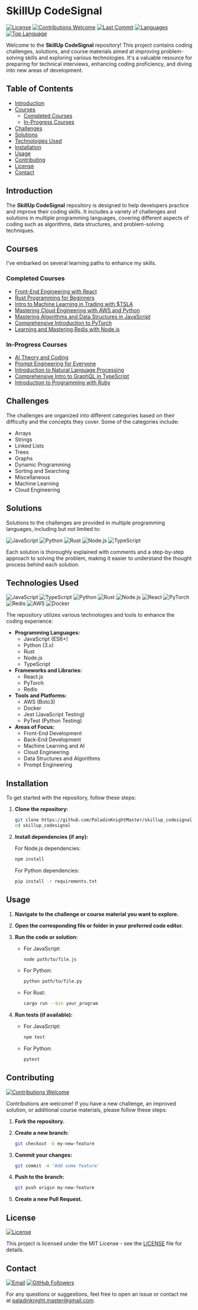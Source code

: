 # SkillUp CodeSignal

[![License](https://img.shields.io/badge/License-MIT-blue.svg)](LICENSE)
[![Contributions Welcome](https://img.shields.io/badge/Contributions-Welcome-brightgreen.svg)](#contributing)
[![Last Commit](https://img.shields.io/github/last-commit/PaladinKnightMaster/skillup_codesignal)](https://github.com/PaladinKnightMaster/skillup_codesignal/commits/main)
[![Languages](https://img.shields.io/github/languages/count/PaladinKnightMaster/skillup_codesignal)](#technologies-used)
[![Top Language](https://img.shields.io/github/languages/top/PaladinKnightMaster/skillup_codesignal)](#technologies-used)

Welcome to the **SkillUp CodeSignal** repository! This project contains coding challenges, solutions, and course materials aimed at improving problem-solving skills and exploring various technologies. It's a valuable resource for preparing for technical interviews, enhancing coding proficiency, and diving into new areas of development.

## Table of Contents

- [Introduction](#introduction)
- [Courses](#courses)
  - [Completed Courses](#completed-courses)
  - [In-Progress Courses](#in-progress-courses)
- [Challenges](#challenges)
- [Solutions](#solutions)
- [Technologies Used](#technologies-used)
- [Installation](#installation)
- [Usage](#usage)
- [Contributing](#contributing)
- [License](#license)
- [Contact](#contact)

## Introduction

The **SkillUp CodeSignal** repository is designed to help developers practice and improve their coding skills. It includes a variety of challenges and solutions in multiple programming languages, covering different aspects of coding such as algorithms, data structures, and problem-solving techniques.

## Courses

I've embarked on several learning paths to enhance my skills.

### Completed Courses

- [Front-End Engineering with React](Front-End%20Engineering/Front-End%20Engineering%20with%20React/Readme.md)
- [Rust Programming for Beginners](Computer%20Programming/Rust%20Programming%20for%20Beginners/Readme.md)
- [Intro to Machine Learning in Trading with \$TSLA](Machine%20Learning/Intro%20to%20Machine%20Learning%20in%20Trading%20with%20%24TSLA/Readme.md)
- [Mastering Cloud Engineering with AWS and Python](Cloud%20Engineering/Mastering%20Cloud%20Engineering%20with%20AWS%20and%20Python/Readme.md)
- [Mastering Algorithms and Data Structures in JavaScript](Computer%20Programming/Mastering%20Algorithms%20and%20Data%20Structures%20in%20JavaScript/Readme.md)
- [Comprehensive Introduction to PyTorch](Machine%20Learning/Comprehensive%20Introduction%20to%20PyTorch/Readme.md)
- [Learning and Mastering Redis with Node.js](Back-end%20Engineering/Learning%20and%20Mastering%20Redis%20with%20Node.js/Readme.md)

### In-Progress Courses

- [AI Theory and Coding](Machine%20Learning/AI%20Theory%20and%20Coding/Readme.md)
- [Prompt Engineering for Everyone](Prompt%20Engineering/Prompt%20Engineering%20for%20Everyone/Readme.md)
- [Introduction to Natural Language Processing](Natural%20Language%20Processing/Introduction%20to%20Natural%20Language%20Processing/Readme.md)
- [Comprehensive Intro to GraphQL in TypeScript](Back-end%20Engineering/Comprehensive%20Intro%20to%20GraphQL%20in%20TypeScript/Readme.md)
- [Introduction to Programming with Ruby](Back-end%20Engineering/Introduction%20to%20Programming%20with%20Ruby/Readme.md)

## Challenges

The challenges are organized into different categories based on their difficulty and the concepts they cover. Some of the categories include:

- Arrays
- Strings
- Linked Lists
- Trees
- Graphs
- Dynamic Programming
- Sorting and Searching
- Miscellaneous
- Machine Learning
- Cloud Engineering

## Solutions

Solutions to the challenges are provided in multiple programming languages, including but not limited to:

![JavaScript](https://img.shields.io/badge/Code-JavaScript-%23F7DF1E?logo=javascript&logoColor=white)
![Python](https://img.shields.io/badge/Code-Python-%233776AB?logo=python&logoColor=white)
![Rust](https://img.shields.io/badge/Code-Rust-%23000000?logo=rust&logoColor=white)
![Node.js](https://img.shields.io/badge/Code-Node.js-%23339933?logo=nodedotjs&logoColor=white)
![TypeScript](https://img.shields.io/badge/Code-TypeScript-%233178C6?logo=typescript&logoColor=white)

Each solution is thoroughly explained with comments and a step-by-step approach to solving the problem, making it easier to understand the thought process behind each solution.

## Technologies Used

![JavaScript](https://img.shields.io/badge/JavaScript-ES6%2B-%23F7DF1E?logo=javascript&logoColor=white)
![TypeScript](https://img.shields.io/badge/TypeScript-4.x-%233178C6?logo=typescript&logoColor=white)
![Python](https://img.shields.io/badge/Python-3.x-%233776AB?logo=python&logoColor=white)
![Rust](https://img.shields.io/badge/Rust-1.x-%23000000?logo=rust&logoColor=white)
![Node.js](https://img.shields.io/badge/Node.js-14.x-%23339933?logo=nodedotjs&logoColor=white)
![React](https://img.shields.io/badge/React-17.x-%2361DAFB?logo=react&logoColor=white)
![PyTorch](https://img.shields.io/badge/PyTorch-1.x-%23EE4C2C?logo=pytorch&logoColor=white)
![Redis](https://img.shields.io/badge/Redis-6.x-%23DC382D?logo=redis&logoColor=white)
![AWS](https://img.shields.io/badge/AWS-Boto3-%23FF9900?logo=amazon-aws&logoColor=white)
![Docker](https://img.shields.io/badge/Docker-20.x-%232496ED?logo=docker&logoColor=white)

The repository utilizes various technologies and tools to enhance the coding experience:

- **Programming Languages:**
  - JavaScript (ES6+)
  - Python (3.x)
  - Rust
  - Node.js
  - TypeScript
- **Frameworks and Libraries:**
  - React.js
  - PyTorch
  - Redis
- **Tools and Platforms:**
  - AWS (Boto3)
  - Docker
  - Jest (JavaScript Testing)
  - PyTest (Python Testing)
- **Areas of Focus:**
  - Front-End Development
  - Back-End Development
  - Machine Learning and AI
  - Cloud Engineering
  - Data Structures and Algorithms
  - Prompt Engineering

## Installation

To get started with the repository, follow these steps:

1. **Clone the repository:**

   ```bash
   git clone https://github.com/PaladinKnightMaster/skillup_codesignal.git
   cd skillup_codesignal
   ```

2. **Install dependencies (if any):**

   For Node.js dependencies:

   ```bash
   npm install
   ```

   For Python dependencies:

   ```bash
   pip install -r requirements.txt
   ```

## Usage

1. **Navigate to the challenge or course material you want to explore.**

2. **Open the corresponding file or folder in your preferred code editor.**

3. **Run the code or solution:**

   - For JavaScript:

     ```bash
     node path/to/file.js
     ```

   - For Python:

     ```bash
     python path/to/file.py
     ```

   - For Rust:

     ```bash
     cargo run --bin your_program
     ```

4. **Run tests (if available):**

   - For JavaScript:

     ```bash
     npm test
     ```

   - For Python:

     ```bash
     pytest
     ```

## Contributing

[![Contributions Welcome](https://img.shields.io/badge/Contributions-Welcome-brightgreen.svg)](#contributing)

Contributions are welcome! If you have a new challenge, an improved solution, or additional course materials, please follow these steps:

1. **Fork the repository.**

2. **Create a new branch:**

   ```bash
   git checkout -b my-new-feature
   ```

3. **Commit your changes:**

   ```bash
   git commit -m 'Add some feature'
   ```

4. **Push to the branch:**

   ```bash
   git push origin my-new-feature
   ```

5. **Create a new Pull Request.**

## License

[![License](https://img.shields.io/badge/License-MIT-blue.svg)](LICENSE)

This project is licensed under the MIT License - see the [LICENSE](LICENSE) file for details.

## Contact

[![Email](https://img.shields.io/badge/Email-paladinknight.master%40gmail.com-red.svg)](mailto:paladinknight.master@gmail.com)
[![GitHub Followers](https://img.shields.io/github/followers/PaladinKnightMaster.svg?style=social&label=Follow)](https://github.com/PaladinKnightMaster)

For any questions or suggestions, feel free to open an issue or contact me at [paladinknight.master@gmail.com](mailto:paladinknight.master@gmail.com).